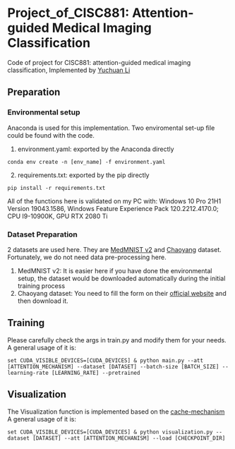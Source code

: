 # Project_of_CISC881: Attention-guided Medical Imaging Classification
Code of project for CISC881: attention-guided medical imaging classification, Implemented by [Yuchuan Li](https://github.com/infinitr0us)

## Preparation
### Environmental setup
Anaconda is used for this implementation. Two enviromental set-up file could be found with the code.
1. environment.yaml: exported by the Anaconda directly
```
conda env create -n [env_name] -f environment.yaml
```
2. requirements.txt: exported by the pip directly 
```
pip install -r requirements.txt
```
All of the functions here is validated on my PC with: Windows 10 Pro 21H1 Version 19043.1586, Windows Feature Experience Pack 120.2212.4170.0;
CPU I9-10900K, GPU RTX 2080 Ti

### Dataset Preparation
2 datasets are used here. They are [MedMNIST v2](https://github.com/MedMNIST/MedMNIST) and [Chaoyang](https://github.com/bupt-ai-cz/HSA-NRL/tree/9d404dd671f675c3b3bd8f430c5708a7a35ae57d) dataset. Fortunately, we do not need data pre-processing here.
1. MedMNIST v2: It is easier here if you have done the environmental setup, the dataset would be downloaded automatically during the initial training process
2. Chaoyang dataset: You need to fill the form on their [official website](https://bupt-ai-cz.github.io/HSA-NRL/) and then download it.

## Training
Please carefully check the args in train.py and modify them for your needs. 
A general usage of it is:
```
set CUDA_VISIBLE_DEVICES=[CUDA_DEVICES] & python main.py --att [ATTENTION_MECHANISM] --dataset [DATASET] --batch-size [BATCH_SIZE] --learning-rate [LEARNING_RATE] --pretrained
```

## Visualization
The Visualization function is implemented based on the [cache-mechanism](https://github.com/luo3300612/Visualizer)
A general usage of it is:
```
set CUDA_VISIBLE_DEVICES=[CUDA_DEVICES] & python visualization.py --dataset [DATASET] --att [ATTENTION_MECHANISM] --load [CHECKPOINT_DIR]
```
